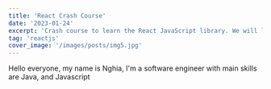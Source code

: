 ```yaml
---
title: 'React Crash Course'
date: '2023-01-24'
excerpt: 'Crash course to learn the React JavaScript library. We will look at components, hooks and more'
tag: 'reactjs'
cover_image: '/images/posts/img5.jpg'
---
```


Hello everyone, my name is Nghia, I'm a software engineer with main skills are Java, and Javascript